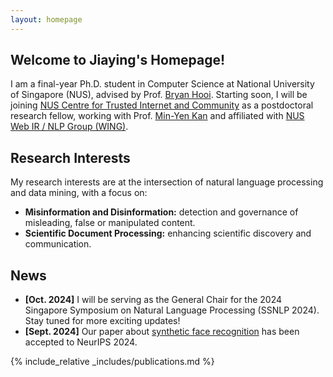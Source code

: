 ```yaml
---
layout: homepage
---
```


## Welcome to Jiaying's Homepage!

I am a final-year Ph.D. student in Computer Science at National University of Singapore (NUS), advised by Prof. [Bryan Hooi](https://bhooi.github.io/). Starting soon, I will be joining [NUS Centre for Trusted Internet and Community](https://ctic.nus.edu.sg/) as a postdoctoral research fellow, working with Prof. [Min-Yen Kan](https://www.comp.nus.edu.sg/~kanmy/) and affiliated with [NUS Web IR / NLP Group (WING)](https://wing.comp.nus.edu.sg/). 


## Research Interests

My research interests are at the intersection of natural language processing and data mining, with a focus on:
- **Misinformation and Disinformation:** detection and governance of misleading, false or manipulated content.
- **Scientific Document Processing:** enhancing scientific discovery and communication.


## News

- **[Oct. 2024]** I will be serving as the General Chair for the 2024 Singapore Symposium on Natural Language Processing (SSNLP 2024). Stay tuned for more exciting updates!
- **[Sept. 2024]** Our paper about [synthetic face recognition](https://arxiv.org/pdf/2409.17576) has been accepted to NeurIPS 2024.


{% include_relative _includes/publications.md %}


